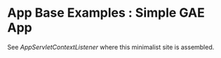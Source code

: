# App Base Examples : Simple GAE App

See _AppServletContextListener_ where this minimalist site is assembled.
